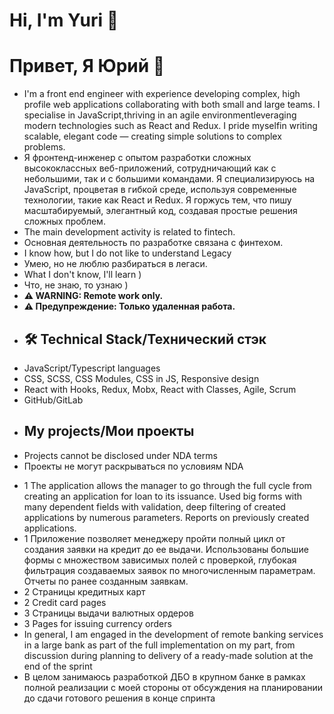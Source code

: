 # Hi, I'm Yuri 👋
# Привет, Я Юрий 👋
- I'm a front end engineer with experience developing complex, high profile web applications collaborating with both small and large teams. I specialise in JavaScript,thriving in an agile environmentleveraging modern technologies such as React and Redux. I pride myselfin writing scalable, elegant code — creating simple solutions to complex problems.
- Я фронтенд-инженер с опытом разработки сложных высококлассных веб-приложений, сотрудничающий как с небольшими, так и с большими командами. Я специализируюсь на JavaScript, процветая в гибкой среде, используя современные технологии, такие как React и Redux. Я горжусь тем, что пишу масштабируемый, элегантный код, создавая простые решения сложных проблем.
- The main development activity is related to fintech.
- Основная деятельность по разработке связана с финтехом.
- I know how, but I do not like to understand Legacy
- Умею, но не люблю разбираться в легаси.
- What I don't know, I'll learn )
- Что, не знаю, то узнаю )
- **⚠ WARNING: Remote work only.**   
- **⚠ Предупреждение: Только удаленная работа.**  
- ## 🛠 Technical Stack/Технический стэк
*   JavaScript/Typescript languages
*   CSS, SCSS, CSS Modules, CSS in JS, Responsive design
*   React with Hooks, Redux, Mobx, React with Classes, Agile, Scrum
*   GitHub/GitLab 
- ## My projects/Мои проекты
* Projects cannot be disclosed under NDA terms
* Проекты не могут раскрываться по условиям NDA
- 1 The application allows the manager to go through the full cycle from creating an application for loan to its issuance. Used big forms with many dependent fields with validation, deep filtering of created applications by numerous parameters. Reports on previously created applications.
- 1 Приложение позволяет менеджеру пройти полный цикл от создания заявки на кредит до ее выдачи. Использованы большие формы с множеством зависимых полей с проверкой, глубокая фильтрация создаваемых заявок по многочисленным параметрам. Отчеты по ранее созданным заявкам.
- 2 Страницы кредитных карт
- 2 Credit card pages
- 3 Страницы выдачи валютных ордеров
- 3 Pages for issuing currency orders
- In general, I am engaged in the development of remote banking services in a large bank as part of the full implementation on my part, from discussion during planning to delivery of a ready-made solution at the end of the sprint
- В целом занимаюсь разработкой ДБО в крупном банке в рамках полной реализации с моей стороны от обсуждения на планировании до сдачи готового решения в конце спринта
